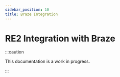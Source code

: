 ```yaml
---
sidebar_position: 10
title: Braze Integration
---
```


# RE2 Integration with Braze

:::caution

This documentation is a work in progress.

:::
